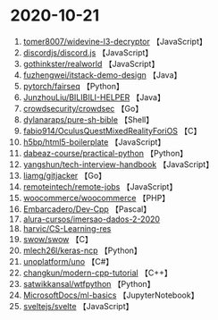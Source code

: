 # 2020-10-21

1. [tomer8007/widevine-l3-decryptor](https://github.com/tomer8007/widevine-l3-decryptor) 【JavaScript】
2. [discordjs/discord.js](https://github.com/discordjs/discord.js) 【JavaScript】
3. [gothinkster/realworld](https://github.com/gothinkster/realworld) 【JavaScript】
4. [fuzhengwei/itstack-demo-design](https://github.com/fuzhengwei/itstack-demo-design) 【Java】
5. [pytorch/fairseq](https://github.com/pytorch/fairseq) 【Python】
6. [JunzhouLiu/BILIBILI-HELPER](https://github.com/JunzhouLiu/BILIBILI-HELPER) 【Java】
7. [crowdsecurity/crowdsec](https://github.com/crowdsecurity/crowdsec) 【Go】
8. [dylanaraps/pure-sh-bible](https://github.com/dylanaraps/pure-sh-bible) 【Shell】
9. [fabio914/OculusQuestMixedRealityForiOS](https://github.com/fabio914/OculusQuestMixedRealityForiOS) 【C】
10. [h5bp/html5-boilerplate](https://github.com/h5bp/html5-boilerplate) 【JavaScript】
11. [dabeaz-course/practical-python](https://github.com/dabeaz-course/practical-python) 【Python】
12. [yangshun/tech-interview-handbook](https://github.com/yangshun/tech-interview-handbook) 【JavaScript】
13. [liamg/gitjacker](https://github.com/liamg/gitjacker) 【Go】
14. [remoteintech/remote-jobs](https://github.com/remoteintech/remote-jobs) 【JavaScript】
15. [woocommerce/woocommerce](https://github.com/woocommerce/woocommerce) 【PHP】
16. [Embarcadero/Dev-Cpp](https://github.com/Embarcadero/Dev-Cpp) 【Pascal】
17. [alura-cursos/imersao-dados-2-2020](https://github.com/alura-cursos/imersao-dados-2-2020) 
18. [harvic/CS-Learning-res](https://github.com/harvic/CS-Learning-res) 
19. [swow/swow](https://github.com/swow/swow) 【C】
20. [mlech26l/keras-ncp](https://github.com/mlech26l/keras-ncp) 【Python】
21. [unoplatform/uno](https://github.com/unoplatform/uno) 【C#】
22. [changkun/modern-cpp-tutorial](https://github.com/changkun/modern-cpp-tutorial) 【C++】
23. [satwikkansal/wtfpython](https://github.com/satwikkansal/wtfpython) 【Python】
24. [MicrosoftDocs/ml-basics](https://github.com/MicrosoftDocs/ml-basics) 【JupyterNotebook】
25. [sveltejs/svelte](https://github.com/sveltejs/svelte) 【JavaScript】
